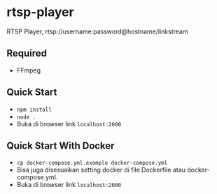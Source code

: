 # rtsp-player
RTSP Player, rtsp://username:password@hostname/linkstream

## Required 
- FFmpeg

## Quick Start
- `npm install`
- `node .`
- Buka di browser link `localhost:2000` 

## Quick Start With Docker
- `cp docker-compose.yml.example docker-compose.yml`
- Bisa juga disesuaikan setting docker di file Dockerfile atau docker-compose.yml.
- Buka di browser link `localhost:2000`
